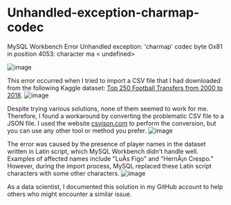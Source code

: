 # Unhandled-exception-charmap-codec
MySQL Workbench Error Unhandled exception: 'charmap' codec byte Ox81 in position 4053: character ma &lt; undefined>

![image](https://github.com/MEIVIKAS/Unhandled-exception-charmap-codec/assets/105585314/56e56350-a6ab-44f2-abbf-8fca567baf0d)


This error occurred when I tried to import a CSV file that I had downloaded from the following Kaggle dataset: [Top 250 Football Transfers from 2000 to 2018](https://www.kaggle.com/datasets/vardan95ghazaryan/top-250-football-transfers-from-2000-to-2018).
![image](https://github.com/MEIVIKAS/Unhandled-exception-charmap-codec/assets/105585314/5892cb7d-d0a9-458b-abd2-5da5903baf31)


Despite trying various solutions, none of them seemed to work for me. Therefore, I found a workaround by converting the problematic CSV file to a JSON file. I used the website [csvjson.com](https://csvjson.com/csv2json) to perform the conversion, but you can use any other tool or method you prefer.
![image](https://github.com/MEIVIKAS/Unhandled-exception-charmap-codec/assets/105585314/aad4a0c9-3828-4fea-9a09-f84abc9c0942)


The error was caused by the presence of player names in the dataset written in Latin script, which MySQL Workbench didn't handle well. Examples of affected names include "LuÃ­s Figo" and "HernÃ¡n Crespo." However, during the import process, MySQL replaced these Latin script characters with some other characters.
![image](https://github.com/MEIVIKAS/Unhandled-exception-charmap-codec/assets/105585314/0ce082bb-8dcc-4f1c-a663-d5c36747a78c)

As a data scientist, I documented this solution in my GitHub account to help others who might encounter a similar issue.

